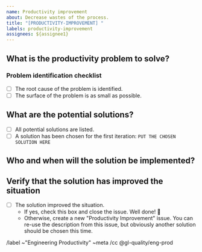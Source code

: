 ```yaml
---
name: Productivity improvement
about: Decrease wastes of the process.
title: "[PRODUCTIVITY-IMPROVEMENT] "
labels: productivity-improvement
assignees: ${assignee1}
---
```


## What is the productivity problem to solve?

<!--
Please describe the productivity problem that needs to be solved backed by charts from
https://marketing.cherubits.hu/#engineering-productivity-team-metrics.
-->

### Problem identification checklist

- [ ] The root cause of the problem is identified.
- [ ] The surface of the problem is as small as possible.

## What are the potential solutions?

<!--
Please provide potential solutions here. Example solutions could be:

- Dogfood a feature.
- Refactor/improve some workflow code.
- Throw more money at the problem.

Please provide pros/cons and a weight estimate for each solution.
-->

- [ ] All potential solutions are listed.
- [ ] A solution has been chosen for the first iteration: `PUT THE CHOSEN SOLUTION HERE`

## Who and when will the solution be implemented?

<!--
For history reason, please list the person that will implement the solution and
the planned milestone/date.
-->

## Verify that the solution has improved the situation

<!--
Ideally, looking at the charts from the first part, we should see an improvement
after the implementation is merged/deployed/released.
-->

- [ ] The solution improved the situation.
  - If yes, check this box and close the issue. Well done! :tada:
  - Otherwise, create a new "Productivity Improvement" issue. You can re-use the description from this issue, but obviously another solution should be chosen this time.

/label ~"Engineering Productivity" ~meta
/cc @gl-quality/eng-prod
